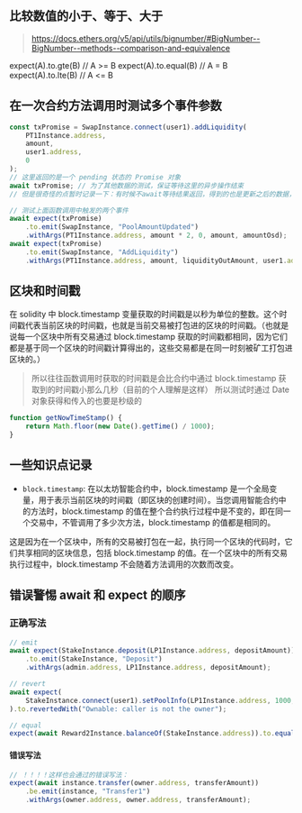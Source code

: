 ## 比较数值的小于、等于、大于

> https://docs.ethers.org/v5/api/utils/bignumber/#BigNumber--BigNumber--methods--comparison-and-equivalence

expect(A).to.gte(B) // A >= B
expect(A).to.equal(B) // A = B
expect(A).to.lte(B) // A <= B

## 在一次合约方法调用时测试多个事件参数

```js
const txPromise = SwapInstance.connect(user1).addLiquidity(
    PT1Instance.address,
    amount,
    user1.address,
    0
);
// 这里返回的是一个 pending 状态的 Promise 对象
await txPromise; // 为了其他数据的测试，保证等待这里的异步操作结束
// 但是很奇怪的点暂时记录一下：有时候不await等待结果返回，得到的也是更新之后的数据，但是有的时候如果不加这一句，得到的数据就不是更新后的也就是函数还没有执行完，或许是因为函数的复杂程度吗，这里的疑惑还不确定？

// 测试上面函数调用中触发的两个事件
await expect(txPromise)
    .to.emit(SwapInstance, "PoolAmountUpdated")
    .withArgs(PT1Instance.address, amount * 2, 0, amount, amountOsd);
await expect(txPromise)
    .to.emit(SwapInstance, "AddLiquidity")
    .withArgs(PT1Instance.address, amount, liquidityOutAmount, user1.address);
```

## 区块和时间戳

在 solidity 中 block.timestamp 变量获取的时间戳是以秒为单位的整数。这个时间戳代表当前区块的时间戳，也就是当前交易被打包进的区块的时间戳。（也就是说每一个区块中所有交易通过 block.timestamp 获取的时间戳都相同，因为它们都是基于同一个区块的时间戳计算得出的，这些交易都是在同一时刻被矿工打包进区块的。）

> 所以往往函数调用时获取的时间戳是会比合约中通过 block.timestamp 获取到的时间戳小那么几秒（目前的个人理解是这样）
> 所以测试时通过 Date 对象获得和传入的也要是秒级的

```js
function getNowTimeStamp() {
    return Math.floor(new Date().getTime() / 1000);
}
```

## 一些知识点记录

-   `block.timestamp`: 在以太坊智能合约中，block.timestamp 是一个全局变量，用于表示当前区块的时间戳（即区块的创建时间）。当您调用智能合约中的方法时，block.timestamp 的值在整个合约执行过程中是不变的，即在同一个交易中，不管调用了多少次方法，block.timestamp 的值都是相同的。

这是因为在一个区块中，所有的交易被打包在一起，执行同一个区块的代码时，它们共享相同的区块信息，包括 block.timestamp 的值。在一个区块中的所有交易执行过程中，block.timestamp 不会随着方法调用的次数而改变。

## 错误警惕 await 和 expect 的顺序

### 正确写法

```js
// emit
await expect(StakeInstance.deposit(LP1Instance.address, depositAmount))
    .to.emit(StakeInstance, "Deposit")
    .withArgs(admin.address, LP1Instance.address, depositAmount);

// revert
await expect(
    StakeInstance.connect(user1).setPoolInfo(LP1Instance.address, 1000, 100000000)
).to.revertedWith("Ownable: caller is not the owner");

// equal
expect(await Reward2Instance.balanceOf(StakeInstance.address)).to.equal(0);
```

#### 错误写法

```js
// ！！！！这样也会通过的错误写法：
expect(await instance.transfer(owner.address, transferAmount))
    .be.emit(instance, "Transfer1")
    .withArgs(owner.address, owner.address, transferAmount);
```
